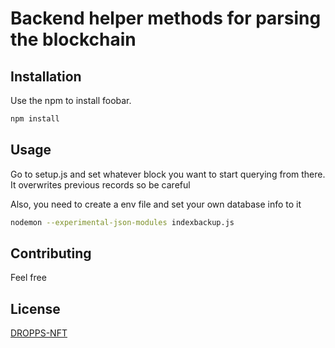 # Backend helper methods for parsing the blockchain 

## Installation

Use the npm to install foobar.

```bash
npm install
```

## Usage
Go to setup.js and set whatever block you want to start querying from there. It overwrites previous records so be careful

Also, you need to create a env file and set your own database info to it 
```bash
nodemon --experimental-json-modules indexbackup.js
```

## Contributing
Feel free


## License
[DROPPS-NFT](google.com)
